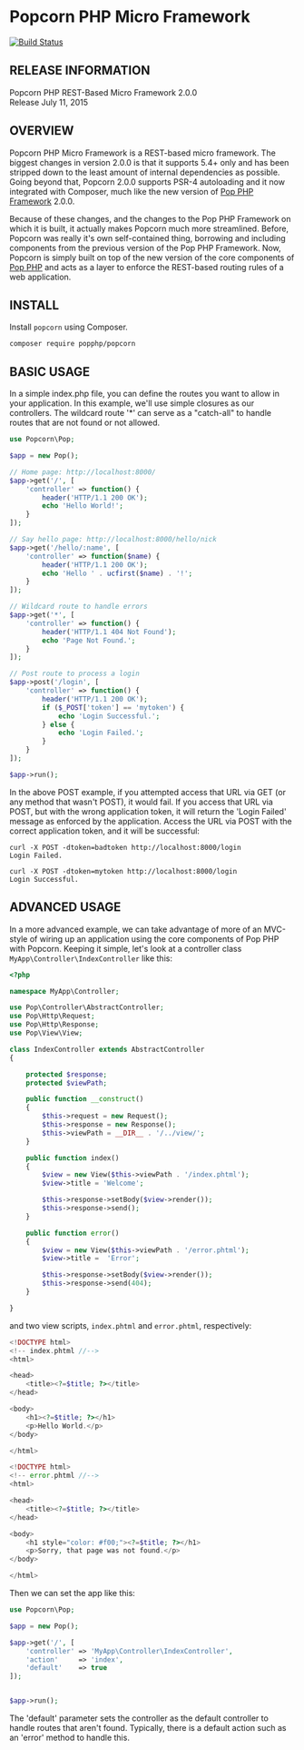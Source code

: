 Popcorn PHP Micro Framework
===========================

[![Build Status](https://travis-ci.org/popphp/popcorn.svg?branch=master)](https://travis-ci.org/popphp/popcorn)

RELEASE INFORMATION
-------------------
Popcorn PHP REST-Based Micro Framework 2.0.0  
Release July 11, 2015

OVERVIEW
--------
Popcorn PHP Micro Framework is a REST-based micro framework. The biggest changes
in version 2.0.0 is that it supports 5.4+ only and has been stripped down to the
least amount of internal dependencies as possible. Going beyond that, Popcorn 2.0.0
supports PSR-4 autoloading and it now integrated with Composer, much like the new
version of [Pop PHP Framework](http://www.popphp.org/) 2.0.0.

Because of these changes, and the changes to the Pop PHP Framework on which it is
built, it actually makes Popcorn much more streamlined. Before, Popcorn was really
it's own self-contained thing, borrowing and including components from the previous
version of the Pop PHP Framework. Now, Popcorn is simply built on top of the new
version of the core components of [Pop PHP](https://github.com/popphp/popphp) and
acts as a layer to enforce the REST-based routing rules of a web application.

INSTALL
-------

Install `popcorn` using Composer.

    composer require popphp/popcorn

BASIC USAGE
-----------

In a simple index.php file, you can define the routes you want to allow
in your application. In this example, we'll use simple closures as our
controllers. The wildcard route '*' can serve as a "catch-all" to handle
routes that are not found or not allowed.

```php
use Popcorn\Pop;

$app = new Pop();

// Home page: http://localhost:8000/
$app->get('/', [
    'controller' => function() {
        header('HTTP/1.1 200 OK');
        echo 'Hello World!';
    }
]);

// Say hello page: http://localhost:8000/hello/nick
$app->get('/hello/:name', [
    'controller' => function($name) {
        header('HTTP/1.1 200 OK');
        echo 'Hello ' . ucfirst($name) . '!';
    }
]);

// Wildcard route to handle errors
$app->get('*', [
    'controller' => function() {
        header('HTTP/1.1 404 Not Found');
        echo 'Page Not Found.';
    }
]);

// Post route to process a login
$app->post('/login', [
    'controller' => function() {
        header('HTTP/1.1 200 OK');
        if ($_POST['token'] == 'mytoken') {
            echo 'Login Successful.';
        } else {
            echo 'Login Failed.';
        }
    }
]);

$app->run();
```

In the above POST example, if you attempted access that URL via GET
(or any method that wasn't POST), it would fail. If you access that URL
via POST, but with the wrong application token, it will return the
'Login Failed' message as enforced by the application. Access the URL
via POST with the correct application token, and it will be successful:

    curl -X POST -dtoken=badtoken http://localhost:8000/login
    Login Failed.

    curl -X POST -dtoken=mytoken http://localhost:8000/login
    Login Successful.

ADVANCED USAGE
--------------

In a more advanced example, we can take advantage of more of an MVC-style
of wiring up an application using the core components of Pop PHP with
Popcorn. Keeping it simple, let's look at a controller class
`MyApp\Controller\IndexController` like this:

```php
<?php

namespace MyApp\Controller;

use Pop\Controller\AbstractController;
use Pop\Http\Request;
use Pop\Http\Response;
use Pop\View\View;

class IndexController extends AbstractController
{

    protected $response;
    protected $viewPath;

    public function __construct()
    {
        $this->request = new Request();
        $this->response = new Response();
        $this->viewPath = __DIR__ . '/../view/';
    }

    public function index()
    {
        $view = new View($this->viewPath . '/index.phtml');
        $view->title = 'Welcome';

        $this->response->setBody($view->render());
        $this->response->send();
    }

    public function error()
    {
        $view = new View($this->viewPath . '/error.phtml');
        $view->title =  'Error';

        $this->response->setBody($view->render());
        $this->response->send(404);
    }

}
```

and two view scripts, `index.phtml` and `error.phtml`, respectively:

```php
<!DOCTYPE html>
<!-- index.phtml //-->
<html>

<head>
    <title><?=$title; ?></title>
</head>

<body>
    <h1><?=$title; ?></h1>
    <p>Hello World.</p>
</body>

</html>
```

```php
<!DOCTYPE html>
<!-- error.phtml //-->
<html>

<head>
    <title><?=$title; ?></title>
</head>

<body>
    <h1 style="color: #f00;"><?=$title; ?></h1>
    <p>Sorry, that page was not found.</p>
</body>

</html>
```

Then we can set the app like this:

```php
use Popcorn\Pop;

$app = new Pop();

$app->get('/', [
    'controller' => 'MyApp\Controller\IndexController',
    'action'     => 'index',
    'default'    => true
]);


$app->run();
```
The 'default' parameter sets the controller as the default controller
to handle routes that aren't found. Typically, there is a default action
such as an 'error' method to handle this.
